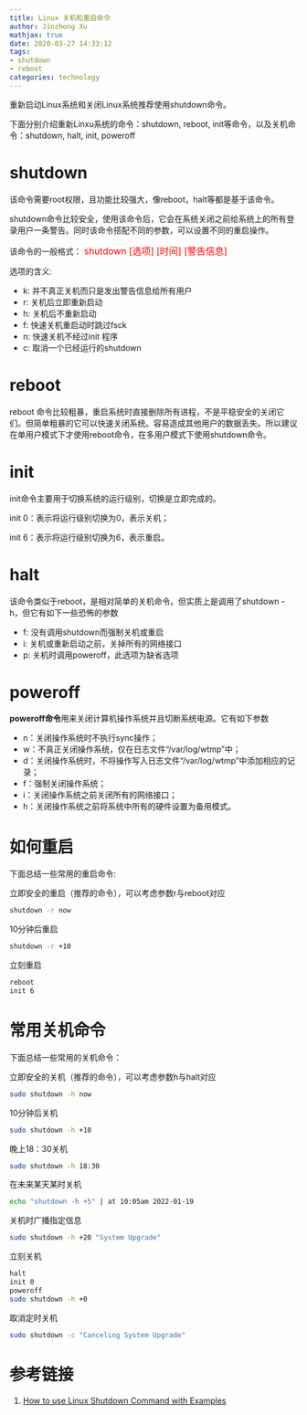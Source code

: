 ```yaml
---
title: Linux 关机和重启命令
author: Jinzhong Xu
mathjax: true
date: 2020-03-27 14:33:12
tags:
- shutdown
- reboot
categories: technology
---
```


重新启动Linux系统和关闭Linux系统推荐使用shutdown命令。

下面分别介绍重新Linxu系统的命令：shutdown, reboot, init等命令，以及关机命令：shutdown, halt, init, poweroff

<!--more-->

# shutdown

该命令需要root权限，且功能比较强大，像reboot，halt等都是基于该命令。

shutdown命令比较安全，使用该命令后，它会在系统关闭之前给系统上的所有登录用户一条警告。同时该命令搭配不同的参数，可以设置不同的重启操作。

该命令的一般格式：<font size=3 color=red> shutdown [选项] [时间] [警告信息] </font>

选项的含义:

  - k: 并不真正关机而只是发出警告信息给所有用户
  - r: 关机后立即重新启动
  - h: 关机后不重新启动
  - f: 快速关机重启动时跳过fsck
  - n: 快速关机不经过init 程序
  - c: 取消一个已经运行的shutdown

# reboot

reboot 命令比较粗暴，重启系统时直接删除所有进程，不是平稳安全的关闭它们。但简单粗暴的它可以快速关闭系统。容易造成其他用户的数据丢失。所以建议在单用户模式下才使用reboot命令，在多用户模式下使用shutdown命令。

# init

init命令主要用于切换系统的运行级别，切换是立即完成的。

init 0：表示将运行级别切换为0，表示关机；

init 6：表示将运行级别切换为6，表示重启。

# halt

该命令类似于reboot，是相对简单的关机命令。但实质上是调用了shutdown -h，但它有如下一些恐怖的参数

- f: 没有调用shutdown而强制关机或重启
- i: 关机或重新启动之前，关掉所有的网络接口
- p: 关机时调用poweroff，此选项为缺省选项

# poweroff

**poweroff命令**用来关闭计算机操作系统并且切断系统电源。它有如下参数

- n：关闭操作系统时不执行sync操作；
- w：不真正关闭操作系统，仅在日志文件“/var/log/wtmp”中；
- d：关闭操作系统时，不将操作写入日志文件“/var/log/wtmp”中添加相应的记录；
- f：强制关闭操作系统；
- i：关闭操作系统之前关闭所有的网络接口；
- h：关闭操作系统之前将系统中所有的硬件设置为备用模式。

# 如何重启

下面总结一些常用的重启命令:

立即安全的重启（推荐的命令），可以考虑参数r与reboot对应

```bash
shutdown -r now
```

10分钟后重启

```bash
shutdown -r +10
```

立刻重启

```bash
reboot
init 6
```

# 常用关机命令

下面总结一些常用的关机命令：

立即安全的关机（推荐的命令），可以考虑参数h与halt对应

```bash
sudo shutdown -h now
```

10分钟后关机

```bash
sudo shutdown -h +10
```

晚上18：30关机

```bash
sudo shutdown -h 18:30
```

在未来某天某时关机

```bash
echo "shutdown -h +5" | at 10:05am 2022-01-19
```

关机时广播指定信息

```bash
sudo shutdown -h +20 "System Upgrade"
```

立刻关机

```bash
halt
init 0
poweroff
sudo shutdown -h +0
```

取消定时关机

```bash
sudo shutdown -c "Canceling System Upgrade"
```

# 参考链接

1. [How to use Linux Shutdown Command with Examples](https://phoenixnap.com/kb/linux-shutdown-command)

